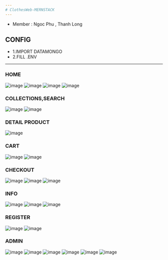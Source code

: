 ```yaml
---
# ClothesWeb-MERNSTACK
---
```

* Member : Ngoc Phu , Thanh Long 
## CONFIG 
*  1.IMPORT DATAMONGO
*  2.FILL .ENV
---
### HOME 
![image](https://user-images.githubusercontent.com/87811387/178153848-edfc48c2-3e1b-4af9-95e4-97946beefc5c.png)
![image](https://user-images.githubusercontent.com/87811387/178153864-3175a271-5c16-4036-a862-43d6875aac96.png)
![image](https://user-images.githubusercontent.com/87811387/178153871-e4b6a858-a2ac-4876-990d-857398831b02.png)
![image](https://user-images.githubusercontent.com/87811387/178153894-46be471a-32ad-4329-9440-88f2ac3cc88c.png)
### COLLECTIONS,SEARCH
![image](https://user-images.githubusercontent.com/87811387/178153911-03331ff4-d41e-4798-82f1-c68a53398d30.png)
![image](https://user-images.githubusercontent.com/87811387/178153915-3a16ddaf-538d-48ff-a213-1eb81273dec6.png)
### DETAIL PRODUCT
![image](https://user-images.githubusercontent.com/87811387/178153920-660dde9b-d46b-486f-a509-28f67eb38d55.png)
### CART 
![image](https://user-images.githubusercontent.com/87811387/178153947-d5cc719b-44c6-4991-a90a-6bacb3e8099a.png)
![image](https://user-images.githubusercontent.com/87811387/178153949-33ff5e16-1982-4b5e-8d00-57404f3e1aa8.png)
### CHECKOUT 
![image](https://user-images.githubusercontent.com/87811387/178153963-c9029612-709c-4d09-aafb-b752ad5eb115.png)
![image](https://user-images.githubusercontent.com/87811387/178153983-cc7d83bd-45e8-438d-a85a-1e63933a6b13.png)
![image](https://user-images.githubusercontent.com/87811387/178154000-8ce64bf8-bc57-4bc1-a810-eb06df0ef76b.png)
### INFO 
![image](https://user-images.githubusercontent.com/87811387/178154092-d744bff1-d6c0-438a-a1d1-91bdde6e5cfc.png)
![image](https://user-images.githubusercontent.com/87811387/178154103-a053f7b9-cd33-4349-9414-d60eab2528f8.png)
![image](https://user-images.githubusercontent.com/87811387/178154110-7efa7f94-ec25-49af-9e36-81da4e326687.png)
### REGISTER
![image](https://user-images.githubusercontent.com/87811387/178154221-3f8894aa-fab1-4c79-bc5d-93b28feeef51.png)
![image](https://user-images.githubusercontent.com/87811387/178154248-2a2d9c1f-8580-4ed0-89cd-e31113a00e48.png)
### ADMIN
![image](https://user-images.githubusercontent.com/87811387/178154197-7b799dd1-55c7-4d95-94af-dbc00aa51182.png)
![image](https://user-images.githubusercontent.com/87811387/178154285-ecaeda42-b694-4b2e-b2a9-4c91a3bce28b.png)
![image](https://user-images.githubusercontent.com/87811387/178154298-e6e47f06-ecd3-425b-bcd3-abf3437c4917.png)
![image](https://user-images.githubusercontent.com/87811387/178154311-b024c79f-3006-4bb6-bc1a-e9449c6c058e.png)
![image](https://user-images.githubusercontent.com/87811387/178154318-316101d0-890f-4c1d-9d22-cd340b0882ff.png)
![image](https://user-images.githubusercontent.com/87811387/178154324-bb0d907a-58bb-4a22-86b0-6cb4e0454191.png)



